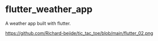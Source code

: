# flutter_weather_app

A weather app built with flutter.

https://github.com/Richard-bejide/tic_tac_toe/blob/main/flutter_02.png
